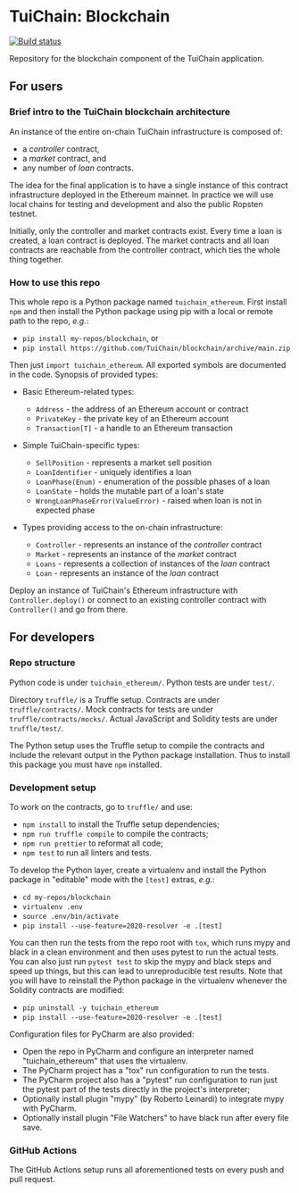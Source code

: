 <!-- ----------------------------------------------------------------------- -->

# TuiChain: Blockchain

[![Build status](https://github.com/TuiChain/blockchain/workflows/build/badge.svg?branch=main)](https://github.com/TuiChain/blockchain/actions)

Repository for the blockchain component of the TuiChain application.

<!-- ----------------------------------------------------------------------- -->

## For users

### Brief intro to the TuiChain blockchain architecture

An instance of the entire on-chain TuiChain infrastructure is composed of:

- a *controller* contract,
- a *market* contract, and
- any number of *loan* contracts.

The idea for the final application is to have a single instance of this contract infrastructure deployed in the Ethereum mainnet.
In practice we will use local chains for testing and development and also the public Ropsten testnet.

Initially, only the controller and market contracts exist.
Every time a loan is created, a loan contract is deployed.
The market contracts and all loan contracts are reachable from the controller contract, which ties the whole thing together.

### How to use this repo

This whole repo is a Python package named `tuichain_ethereum`.
First install `npm` and then install the Python package using pip with a local or remote path to the repo, *e.g.*:

- `pip install my-repos/blockchain`, or
- `pip install https://github.com/TuiChain/blockchain/archive/main.zip`

Then just `import tuichain_ethereum`.
All exported symbols are documented in the code.
Synopsis of provided types:

- Basic Ethereum-related types:

  - `Address` - the address of an Ethereum account or contract
  - `PrivateKey` - the private key of an Ethereum account
  - `Transaction[T]` - a handle to an Ethereum transaction

- Simple TuiChain-specific types:

  - `SellPosition` - represents a market sell position
  - `LoanIdentifier` - uniquely identifies a loan
  - `LoanPhase(Enum)` - enumeration of the possible phases of a loan
  - `LoanState` - holds the mutable part of a loan's state
  - `WrongLoanPhaseError(ValueError)` - raised when loan is not in expected phase

- Types providing access to the on-chain infrastructure:

  - `Controller` - represents an instance of the *controller* contract
  - `Market` - represents an instance of the *market* contract
  - `Loans` - represents a collection of instances of the *loan* contract
  - `Loan` - represents an instance of the *loan* contract

Deploy an instance of TuiChain's Ethereum infrastructure with `Controller.deploy()` or connect to an existing controller contract with `Controller()` and go from there.

<!-- ----------------------------------------------------------------------- -->

## For developers

### Repo structure

Python code is under `tuichain_ethereum/`.
Python tests are under `test/`.

Directory `truffle/` is a Truffle setup.
Contracts are under `truffle/contracts/`.
Mock contracts for tests are under `truffle/contracts/mocks/`.
Actual JavaScript and Solidity tests are under `truffle/test/`.

The Python setup uses the Truffle setup to compile the contracts and include the relevant output in the Python package installation.
Thus to install this package you must have `npm` installed.

### Development setup

To work on the contracts, go to `truffle/` and use:

- `npm install` to install the Truffle setup dependencies;
- `npm run truffle compile` to compile the contracts;
- `npm run prettier` to reformat all code;
- `npm test` to run all linters and tests.

To develop the Python layer, create a virtualenv and install the Python package in "editable" mode with the `[test]` extras, *e.g.*:

- `cd my-repos/blockchain`
- `virtualenv .env`
- `source .env/bin/activate`
- `pip install --use-feature=2020-resolver -e .[test]`

You can then run the tests from the repo root with `tox`, which runs mypy and black in a clean environment and then uses pytest to run the actual tests.
You can also just run `pytest test` to skip the mypy and black steps and speed up things, but this can lead to unreproducible test results.
Note that you will have to reinstall the Python package in the virtualenv whenever the Solidity contracts are modified:

- `pip uninstall -y tuichain_ethereum`
- `pip install --use-feature=2020-resolver -e .[test]`

Configuration files for PyCharm are also provided:

- Open the repo in PyCharm and configure an interpreter named "tuichain_ethereum" that uses the virtualenv.
- The PyCharm project has a "tox" run configuration to run the tests.
- The PyCharm project also has a "pytest" run configuration to run just the pytest part of the tests directly in the project's interpreter;
- Optionally install plugin "mypy" (by Roberto Leinardi) to integrate mypy with PyCharm.
- Optionally install plugin "File Watchers" to have black run after every file save.

### GitHub Actions

The GitHub Actions setup runs all aforementioned tests on every push and pull request.

<!-- ----------------------------------------------------------------------- -->
